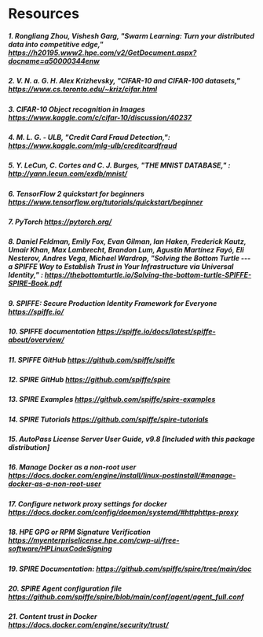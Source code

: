 # Resources

##### 1. Rongliang Zhou, Vishesh Garg, \"Swarm Learning: Turn your distributed data into competitive edge,\"   <https://h20195.www2.hpe.com/v2/GetDocument.aspx?docname=a50000344enw>

##### 2.  V. N. a. G. H. Alex Krizhevsky, \"CIFAR-10 and CIFAR-100 datasets,\"   <https://www.cs.toronto.edu/~kriz/cifar.html>

##### 3. CIFAR-10 Object recognition in Images <https://www.kaggle.com/c/cifar-10/discussion/40237>

##### 4.  M. L. G. - ULB, \"Credit Card Fraud Detection,\": <https://www.kaggle.com/mlg-ulb/creditcardfraud>

##### 5.  Y. LeCun, C. Cortes and C. J. Burges, \"THE MNIST DATABASE,\"  : <http://yann.lecun.com/exdb/mnist/>

##### 6.  TensorFlow 2 quickstart for beginners <https://www.tensorflow.org/tutorials/quickstart/beginner>

##### 7.  PyTorch <https://pytorch.org/>

##### 8.  Daniel Feldman, Emily Fox, Evan Gilman, Ian Haken, Frederick Kautz, Umair Khan, Max Lambrecht, Brandon Lum, Agustín Martínez Fayó, Eli Nesterov, Andres Vega, Michael Wardrop, \"Solving the Bottom Turtle --- a SPIFFE Way to Establish Trust in Your Infrastructure via Universal Identity,\"  : <https://thebottomturtle.io/Solving-the-bottom-turtle-SPIFFE-SPIRE-Book.pdf>

##### 9.  SPIFFE: Secure Production Identity Framework for Everyone <https://spiffe.io/>

##### 10. SPIFFE documentation <https://spiffe.io/docs/latest/spiffe-about/overview/>

##### 11. SPIFFE GitHub <https://github.com/spiffe/spiffe>

##### 12. SPIRE GitHub <https://github.com/spiffe/spire>

##### 13. SPIRE Examples <https://github.com/spiffe/spire-examples>

##### 14. SPIRE Tutorials <https://github.com/spiffe/spire-tutorials>

##### 15. AutoPass License Server User Guide, v9.8 \[Included with this package distribution\]

##### 16. Manage Docker as a non-root user <https://docs.docker.com/engine/install/linux-postinstall/#manage-docker-as-a-non-root-user>

##### 17. Configure network proxy settings for docker <https://docs.docker.com/config/daemon/systemd/#httphttps-proxy>

##### 18. HPE GPG or RPM Signature Verification  <https://myenterpriselicense.hpe.com/cwp-ui/free-software/HPLinuxCodeSigning>

##### 19. SPIRE Documentation: <https://github.com/spiffe/spire/tree/main/doc>

##### 20. SPIRE Agent configuration file <https://github.com/spiffe/spire/blob/main/conf/agent/agent_full.conf>

##### 21. Content trust in Docker <https://docs.docker.com/engine/security/trust/>
